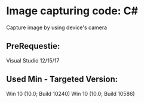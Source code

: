 # Image capturing code: C#
Capture image by using device's camera

## PreRequestie:
Visual Studio 12/15/17

## Used Min - Targeted Version:
Win 10 (10.0; Build 10240)
Win 10 (10.0; Build 10586)
